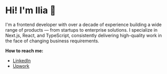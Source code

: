 # Hi! I'm Ilia 👋

I'm a frontend developer with over a decade of experience building a wide range of products — from startups to enterprise solutions. I specialize in Next.js, React, and TypeScript, consistently delivering high-quality work in the face of changing business requirements.

**How to reach me:**
* [LinkedIn](https://www.linkedin.com/in/iamursky/)
* [Upwork](https://www.upwork.com/freelancers/~01a612ca43b89af5d4)
